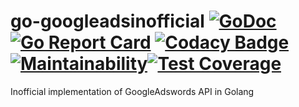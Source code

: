 # go-googleadsinofficial [![GoDoc](https://godoc.org/github.com/godofdream/go-googleadsinofficial?status.png)](http://godoc.org/github.com/godofdream/go-googleadsinofficial) [![Go Report Card](https://goreportcard.com/badge/github.com/godofdream/go-googleadsinofficial)](https://goreportcard.com/report/github.com/godofdream/go-googleadsinofficial) [![Codacy Badge](https://api.codacy.com/project/badge/Grade/54d1470e71104f52b46732cdcdda472d)](https://www.codacy.com/app/godofdream/go-googleadsinofficial?utm_source=github.com&amp;utm_medium=referral&amp;utm_content=godofdream/go-googleadsinofficial&amp;utm_campaign=Badge_Grade) [![Maintainability](https://api.codeclimate.com/v1/badges/24679c41e2f76cb752f1/maintainability)](https://codeclimate.com/github/godofdream/go-googleadsinofficial/maintainability)[![Test Coverage](https://api.codeclimate.com/v1/badges/24679c41e2f76cb752f1/test_coverage)](https://codeclimate.com/github/godofdream/go-googleadsinofficial/test_coverage)
Inofficial implementation of GoogleAdswords API in Golang
